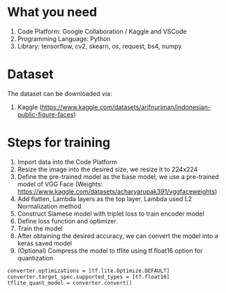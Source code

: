 # What you need
1. Code Platform: Google Collaboration / Kaggle and VSCode
2. Programming Language: Python
3. Library: tensorflow, cv2, skearn, os, request, bs4, numpy

# Dataset
The dataset can be downloaded via:
1. Kaggle (https://www.kaggle.com/datasets/arifnuriman/indonesian-public-figure-faces)

# Steps for training
1. Import data into the Code Platform
2. Resize the image into the desired size, we resize it to 224x224
3. Define the pre-trained model as the base model, we use a pre-trained model of VGG Face (Weights: https://www.kaggle.com/datasets/acharyarupak391/vggfaceweights)
4. Add flatten, Lambda layers as the top layer, Lambda used L2 Normalization method
5. Construct Siamese model with triplet loss to train encoder model
6. Define loss function and optimizer.
7. Train the model
8. After obtaining the desired accuracy, we can convert the model into a keras saved model
9. (Optional) Compress the model to tflite using tf.float16 option for quantization
```
converter.optimizations = [tf.lite.Optimize.DEFAULT]
converter.target_spec.supported_types = [tf.float16]
tflite_quant_model = converter.convert()
```
